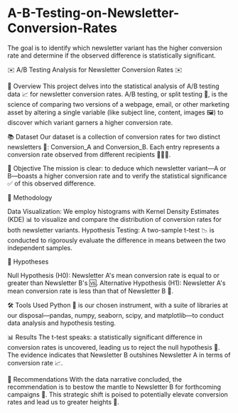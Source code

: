 # A-B-Testing-on-Newsletter-Conversion-Rates
The goal is to identify which newsletter variant has the higher conversion rate and determine if the observed difference is statistically significant.

✉️ A/B Testing Analysis for Newsletter Conversion Rates ✉️

🔎 Overview
This project delves into the statistical analysis of A/B testing data 📈 for newsletter conversion rates. A/B testing, or split testing 🧪, is the science of comparing two versions of a webpage, email, or other marketing asset by altering a single variable (like subject line, content, images 🖼️) to discover which variant garners a higher conversion rate.

📚 Dataset
Our dataset is a collection of conversion rates for two distinct newsletters 📰: Conversion_A and Conversion_B. Each entry represents a conversion rate observed from different recipients 🧑‍🤝‍🧑.

🎯 Objective
The mission is clear: to deduce which newsletter variant—A or B—boasts a higher conversion rate and to verify the statistical significance ✅ of this observed difference.

🔬 Methodology

Data Visualization: We employ histograms with Kernel Density Estimates (KDE) 📊 to visualize and compare the distribution of conversion rates for both newsletter variants.
Hypothesis Testing: A two-sample t-test 📉 is conducted to rigorously evaluate the difference in means between the two independent samples.

📝 Hypotheses

Null Hypothesis (H0): Newsletter A's mean conversion rate is equal to or greater than Newsletter B's 🆚.
Alternative Hypothesis (H1): Newsletter A's mean conversion rate is less than that of Newsletter B 🔽.

🛠️ Tools Used
Python 🐍 is our chosen instrument, with a suite of libraries at our disposal—pandas, numpy, seaborn, scipy, and matplotlib—to conduct data analysis and hypothesis testing.

📊 Results
The t-test speaks: a statistically significant difference in conversion rates is uncovered, leading us to reject the null hypothesis 🚫. The evidence indicates that Newsletter B outshines Newsletter A in terms of conversion rate 📈.

📢 Recommendations
With the data narrative concluded, the recommendation is to bestow the mantle to Newsletter B for forthcoming campaigns 🏹. This strategic shift is poised to potentially elevate conversion rates and lead us to greater heights 🚀.
